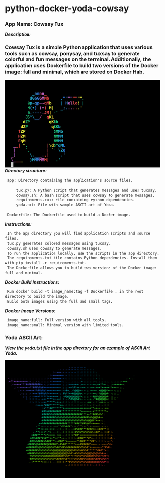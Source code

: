 # python-docker-yoda-cowsay
### App Name: Cowsay Tux

***Description:***
### Cowsay Tux is a simple Python application that uses various tools such as cowsay, ponysay, and tuxsay to generate colorful and fun messages on the terminal. Additionally, the application uses Dockerfile to build two versions of the Docker image: full and minimal, which are stored on Docker Hub.
![cowsay](img/image1.png)
***Directory structure:***

     app: Directory containing the application's source files.

         tux.py: A Python script that generates messages and uses tuxsay.
         cowsay.sh: A bash script that uses cowsay to generate messages.
         requirements.txt: File containing Python dependencies.
         yoda.txt: File with sample ASCII art of Yoda.

     Dockerfile: The Dockerfile used to build a Docker image.

***Instructions:***

     In the app directory you will find application scripts and source files.
     tux.py generates colored messages using tuxsay.
     cowsay.sh uses cowsay to generate messages.
     To run the application locally, use the scripts in the app directory.
     The requirements.txt file contains Python dependencies. Install them with pip install -r requirements.txt.
     The Dockerfile allows you to build two versions of the Docker image: full and minimal.

***Docker Build Instructions:***

     Run docker build -t image_name:tag -f Dockerfile . in the root directory to build the image.
     Build both images using the full and small tags.

***Docker Image Versions:***

     image_name:full: Full version with all tools.
     image_name:small: Minimal version with limited tools.

### Yoda ASCII Art:
***View the yoda.txt file in the app directory for an example of ASCII Art Yoda.***

![cowsay](img/image.png)